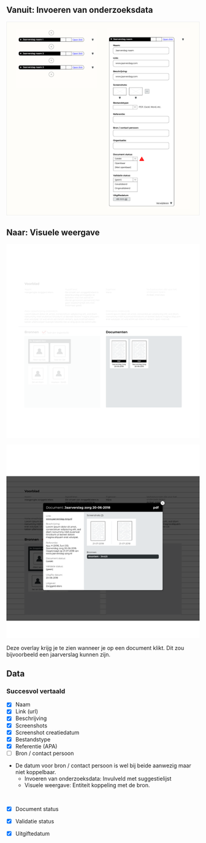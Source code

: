 
## Vanuit: Invoeren van onderzoeksdata

![Invoeren van documenten](content/input-documents.png)




## Naar: Visuele weergave

![Documenten](content/documents.png)


![Overlay document](content/designs3.png)

Deze overlay krijg je te zien wanneer je op een document klikt. Dit zou bijvoorbeeld een jaarverslag kunnen zijn.


## Data

### Succesvol vertaald

- [x] Naam
- [x] Link (url)
- [x] Beschrijving
- [x] Screenshots
- [x] Screenshot creatiedatum
- [x] Bestandstype
- [x] Referentie (APA)
- [ ] Bron / contact persoon
- De datum voor bron / contact persoon is wel bij beide aanwezig maar niet koppelbaar.
  - Invoeren van onderzoeksdata: Invulveld met suggestielijst
  - Visuele weergave: Entiteit koppeling met de bron.

<br>

- [x] Document status
- [x] Validatie status
- [x] Uitgiftedatum

